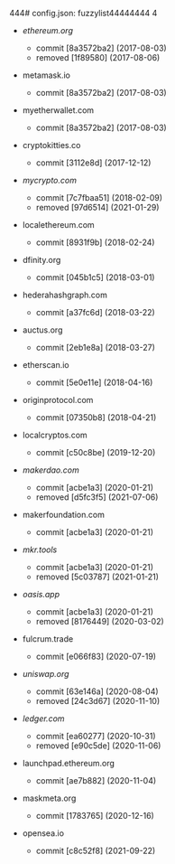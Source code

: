 444# config.json: fuzzylist44444444
4
- *ethereum.org*
  - commit [8a3572ba2] (2017-08-03)
  - removed [1f89580] (2017-08-06)

- metamask.io
  - commit [8a3572ba2] (2017-08-03)

- myetherwallet.com
  - commit [8a3572ba2] (2017-08-03)

- cryptokitties.co
  - commit [3112e8d] (2017-12-12)

- *mycrypto.com*
  - commit [7c7fbaa51] (2018-02-09)
  - removed [97d6514] (2021-01-29)

- localethereum.com
  - commit [8931f9b] (2018-02-24)

- dfinity.org
  - commit [045b1c5] (2018-03-01)

- hederahashgraph.com
  - commit [a37fc6d] (2018-03-22)

- auctus.org
  - commit [2eb1e8a] (2018-03-27)

- etherscan.io
  - commit [5e0e11e] (2018-04-16)

- originprotocol.com
  - commit [07350b8] (2018-04-21)

- localcryptos.com
  - commit [c50c8be] (2019-12-20)

- *makerdao.com*
  - commit [acbe1a3] (2020-01-21)
  - removed [d5fc3f5] (2021-07-06)

- makerfoundation.com
  - commit [acbe1a3] (2020-01-21)

- *mkr.tools*
  - commit [acbe1a3] (2020-01-21)
  - removed [5c03787] (2021-01-21)

- *oasis.app*
  - commit [acbe1a3] (2020-01-21)
  - removed [8176449] (2020-03-02)

- fulcrum.trade
  - commit [e066f83] (2020-07-19)

- *uniswap.org*
  - commit [63e146a] (2020-08-04)
  - removed [24c3d67] (2020-11-10)

- *ledger.com*
  - commit [ea60277] (2020-10-31)
  - removed [e90c5de] (2020-11-06)

- launchpad.ethereum.org
  - commit [ae7b882] (2020-11-04)

- maskmeta.org
  - commit [1783765] (2020-12-16)

- opensea.io
  - commit [c8c52f8] (2021-09-22)
